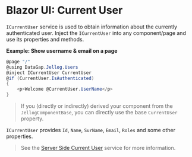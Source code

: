 # Blazor UI: Current User

`ICurrentUser` service is used to obtain information about the currently authenticated user. Inject the `ICurrentUser` into any component/page and use its properties and methods.

**Example: Show username & email on a page**

````csharp
@page "/"
@using DataGap.Jellog.Users
@inject ICurrentUser CurrentUser
@if (CurrentUser.IsAuthenticated)
{
    <p>Welcome @CurrentUser.UserName</p>
}
````

> If you (directly or indirectly) derived your component from the `JellogComponentBase`, you can directly use the base `CurrentUser` property.

`ICurrentUser` provides `Id`, `Name`, `SurName`, `Email`, `Roles` and some other properties.

> See the [Server Side Current User](../../CurrentUser) service for more information.

